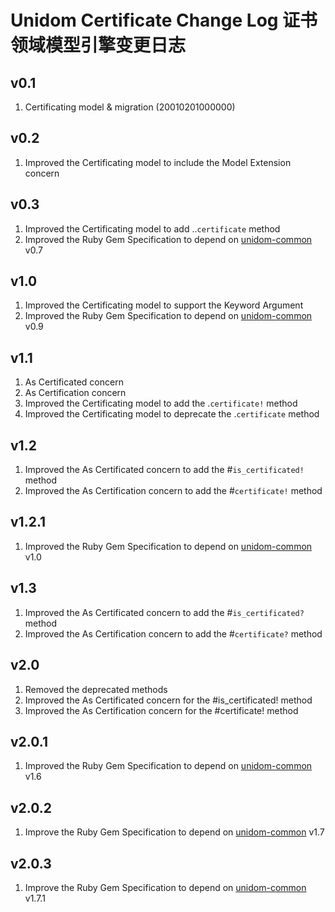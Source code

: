 # Unidom Certificate Change Log 证书领域模型引擎变更日志

## v0.1
1. Certificating model & migration (20010201000000)

## v0.2
1. Improved the Certificating model to include the Model Extension concern

## v0.3
1. Improved the Certificating model to add ..``certificate`` method
2. Improved the Ruby Gem Specification to depend on [unidom-common](https://github.com/topbitdu/unidom-common) v0.7

## v1.0
1. Improved the Certificating model to support the Keyword Argument
2. Improved the Ruby Gem Specification to depend on [unidom-common](https://github.com/topbitdu/unidom-common) v0.9

## v1.1
1. As Certificated concern
2. As Certification concern
3. Improved the Certificating model to add the .``certificate!`` method
4. Improved the Certificating model to deprecate the .``certificate`` method

## v1.2
1. Improved the As Certificated concern to add the #``is_certificated!`` method
2. Improved the As Certification concern to add the #``certificate!`` method

## v1.2.1
1. Improved the Ruby Gem Specification to depend on [unidom-common](https://github.com/topbitdu/unidom-common) v1.0

## v1.3
1. Improved the As Certificated concern to add the #``is_certificated?`` method
2. Improved the As Certification concern to add the #``certificate?`` method

## v2.0
1. Removed the deprecated methods
2. Improved the As Certificated concern for the #is_certificated! method
3. Improved the As Certification concern for the #certificate! method

## v2.0.1
1. Improved the Ruby Gem Specification to depend on [unidom-common](https://github.com/topbitdu/unidom-common) v1.6

## v2.0.2
1. Improve the Ruby Gem Specification to depend on [unidom-common](https://github.com/topbitdu/unidom-common) v1.7

## v2.0.3
1. Improve the Ruby Gem Specification to depend on [unidom-common](https://github.com/topbitdu/unidom-common) v1.7.1
